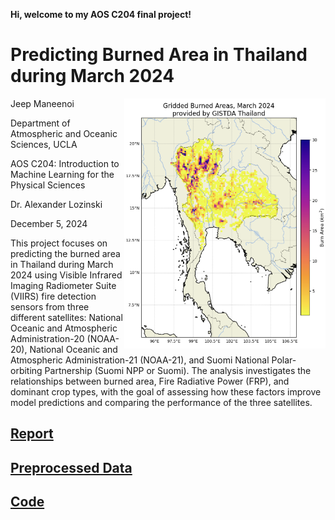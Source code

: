 **Hi, welcome to my AOS C204 final project!** 

# Predicting Burned Area in Thailand during March 2024

Jeep Maneenoi <img align="right" height="400" src="/assets/IMG/Intro.png">

Department of Atmospheric and Oceanic Sciences, UCLA

AOS C204: Introduction to Machine Learning for the Physical Sciences

Dr. Alexander Lozinski

December 5, 2024

This project focuses on predicting the burned area in Thailand during March 2024 using Visible Infrared Imaging Radiometer Suite (VIIRS) fire detection sensors from three different satellites: National Oceanic and Atmospheric Administration-20 (NOAA-20), National Oceanic and Atmospheric Administration-21 (NOAA-21), and Suomi National Polar-orbiting Partnership (Suomi NPP or Suomi). The analysis investigates the relationships between burned area, Fire Radiative Power (FRP), and dominant crop types, with the goal of assessing how these factors improve model predictions and comparing the performance of the three satellites.


## [Report](/project.md)

## [Preprocessed Data](/assets/C204_FinalProject)

## [Code](/Maneenoi_C204Final.ipynb)






